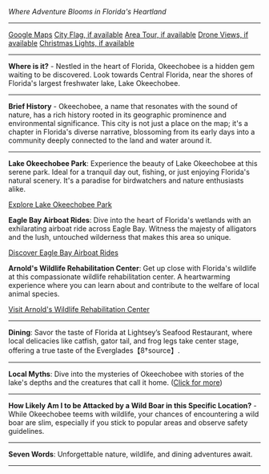 *Where Adventure Blooms in Florida's Heartland*

---

[Google Maps](https://www.google.com/maps/place/Okeechobee,+FL/data=!3m1!1e3)
[City Flag, if available](https://www.google.com/search?tbm=isch&q=Okeechobee+FL+Flag+Picture)
[Area Tour, if available](https://www.youtube.com/results?search_query=Okeechobee+FL+4k+tour)
[Drone Views, if available](https://www.youtube.com/results?search_query=Okeechobee+FL+4k+drone)
[Christmas Lights, if available](https://www.youtube.com/results?search_query=Okeechobee+FL+christmas+lights&sp=CAI%253D)

---

**Where is it?** - Nestled in the heart of Florida, Okeechobee is a hidden gem waiting to be discovered. Look towards Central Florida, near the shores of Florida's largest freshwater lake, Lake Okeechobee.

---

**Brief History** - Okeechobee, a name that resonates with the sound of nature, has a rich history rooted in its geographic prominence and environmental significance. This city is not just a place on the map; it's a chapter in Florida's diverse narrative, blossoming from its early days into a community deeply connected to the land and water around it.

---

**Lake Okeechobee Park**: Experience the beauty of Lake Okeechobee at this serene park. Ideal for a tranquil day out, fishing, or just enjoying Florida's natural scenery. It's a paradise for birdwatchers and nature enthusiasts alike.

  [Explore Lake Okeechobee Park](https://www.youtube.com/results?search_query=Okeechobee+FL+Lake+Okeechobee+Park)

**Eagle Bay Airboat Rides**: Dive into the heart of Florida's wetlands with an exhilarating airboat ride across Eagle Bay. Witness the majesty of alligators and the lush, untouched wilderness that makes this area so unique.

  [Discover Eagle Bay Airboat Rides](https://www.youtube.com/results?search_query=Okeechobee+FL+Eagle+Bay+Airboat+Rides)

**Arnold's Wildlife Rehabilitation Center**: Get up close with Florida's wildlife at this compassionate wildlife rehabilitation center. A heartwarming experience where you can learn about and contribute to the welfare of local animal species.

  [Visit Arnold's Wildlife Rehabilitation Center](https://www.youtube.com/results?search_query=Okeechobee+FL+Arnold's+Wildlife+Rehabilitation+Center)

---

**Dining**: Savor the taste of Florida at Lightsey’s Seafood Restaurant, where local delicacies like catfish, gator tail, and frog legs take center stage, offering a true taste of the Everglades【8†source】.

---

**Local Myths**: Dive into the mysteries of Okeechobee with stories of the lake's depths and the creatures that call it home. ([Click for more](https://www.google.com/search?q=Okeechobee+FL+local+myths))

---

**How Likely Am I to be Attacked by a Wild Boar in this Specific Location?** - While Okeechobee teems with wildlife, your chances of encountering a wild boar are slim, especially if you stick to popular areas and observe safety guidelines.

---

**Seven Words**: Unforgettable nature, wildlife, and dining adventures await.

---